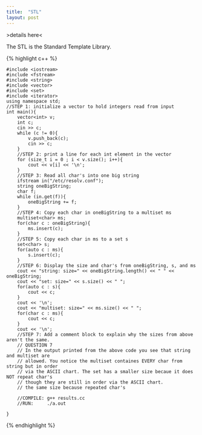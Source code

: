 ```yaml
---
title:  "STL"
layout: post
---
```

\>details here<

The STL is the Standard Template Library.

{% highlight  c++ %}

    #include <iostream>
    #include <fstream>
    #include <string>
    #include <vector>
    #include <set>
    #include <iterator>
    using namespace std;
    //STEP 1: initialize a vector to hold integers read from input
    int main(){
        vector<int> v;
        int c;
        cin >> c;
        while (c != 0){
            v.push_back(c);
            cin >> c;
        }
        //STEP 2: print a line for each int element in the vector
        for (size_t i = 0 ; i < v.size(); i++){
            cout << v[i] << '\n';
        }
        //STEP 3: Read all char's into one big string
        ifstream in("/etc/resolv.conf");
        string oneBigString;
        char f;
        while (in.get(f)){
            oneBigString += f;
        }
        //STEP 4: Copy each char in oneBigString to a multiset ms
        multiset<char> ms;
        for(char c : oneBigString){
            ms.insert(c);
        }
        //STEP 5: Copy each char in ms to a set s
        set<char> s;
        for(auto c : ms){
            s.insert(c);
        }
        //STEP 6: Display the size and char's from oneBigString, s, and ms
        cout << "string: size=" << oneBigString.length() << " " << oneBigString;
        cout << "set: size=" << s.size() << " ";
        for(auto c : s){
            cout << c;
        }
        cout << '\n';
        cout << "multiset: size=" << ms.size() << " ";
        for(char c : ms){
            cout << c;
        }
        cout << '\n';
        //STEP 7: Add a comment block to explain why the sizes from above aren't the same.
        // QUESTION 7
        // In the output printed from the above code you see that string and multiset are 
        // allowed. You notice the multiset containes EVERY char from string but in order 
        // via the ASCII chart. The set has a smaller size becaue it does NOT repeat char's
        // though they are still in order via the ASCII chart.
        // the same size because repeated char's 

        //COMPILE: g++ results.cc
        //RUN:     ./a.out

    }

{% endhighlight %}